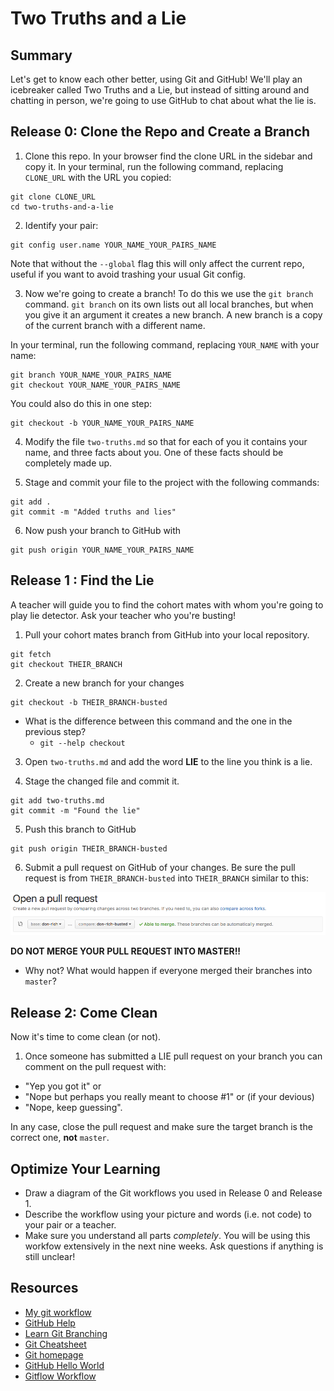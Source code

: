 # Two Truths and a Lie

## Summary

Let's get to know each other better, using Git and GitHub! We'll play an icebreaker called Two Truths and a Lie, but instead of sitting around and chatting in person, we're going to use GitHub to chat about what the lie is.


## Release 0: Clone the Repo and Create a Branch

1. Clone this repo. In your browser find the clone URL in the sidebar and copy it. In your terminal, run the following command, replacing `CLONE_URL` with the URL you copied:

  ```shell
  git clone CLONE_URL
  cd two-truths-and-a-lie
  ```

2. Identify your pair:

  ```shell
  git config user.name YOUR_NAME_YOUR_PAIRS_NAME
  ```

  Note that without the `--global` flag this will only affect the current repo, useful if you want to avoid trashing your usual Git config.

3. Now we're going to create a branch! To do this we use the `git branch` command. `git branch` on its own lists out all local branches, but when you give it an argument it creates a new branch. A new branch is a copy of the current branch with a different name.

  In your terminal, run the following command, replacing `YOUR_NAME` with your name:

  ```shell
  git branch YOUR_NAME_YOUR_PAIRS_NAME
  git checkout YOUR_NAME_YOUR_PAIRS_NAME
  ```

  You could also do this in one step:

  ```shell
  git checkout -b YOUR_NAME_YOUR_PAIRS_NAME
  ```

4. Modify the file `two-truths.md` so that for each of you it contains your name, and three facts about you. One of these facts should be completely made up.

5. Stage and commit your file to the project with the following commands:

  ```shell
  git add .
  git commit -m "Added truths and lies"
  ```

6. Now push your branch to GitHub with

  ``` shell
  git push origin YOUR_NAME_YOUR_PAIRS_NAME
  ```
  

## Release 1 : Find the Lie
A teacher will guide you to find the cohort mates with whom you're going to play lie detector. Ask your teacher who you're busting!

1. Pull your cohort mates branch from GitHub into your local repository.

  ```shell
  git fetch
  git checkout THEIR_BRANCH
  ```

2. Create a new branch for your changes

  ```shell
  git checkout -b THEIR_BRANCH-busted
  ```

  * What is the difference between this command and the one in the previous step? 
    * `git --help checkout`

3. Open `two-truths.md` and add the word **LIE** to the line you think is a lie.

4. Stage the changed file and commit it.

  ```shell
  git add two-truths.md
  git commit -m "Found the lie"
  ```

5. Push this branch to GitHub

  ```shell
  git push origin THEIR_BRANCH-busted
  ```

6. Submit a pull request on GitHub of your changes. Be sure the pull request is from `THEIR_BRANCH-busted` into `THEIR_BRANCH` similar to this:

  ![](pull-request-example.png "pull request example")

  **DO NOT MERGE YOUR PULL REQUEST INTO MASTER!!**

  * Why not? What would happen if everyone merged their branches into `master`?


## Release 2: Come Clean

Now it's time to come clean (or not).

1. Once someone has submitted a LIE pull request on your branch you can comment on the pull request with:

  * "Yep you got it" or
  * "Nope but perhaps you really meant to choose #1" or (if your devious)
  * "Nope, keep guessing".

  In any case, close the pull request and make sure the target branch is the correct one, **not** `master`.

## Optimize Your Learning

* Draw a diagram of the Git workflows you used in Release 0 and Release 1.
* Describe the workflow using your picture and words (i.e. not code) to your pair or a teacher.
* Make sure you understand all parts _completely_. You will be using this workfow extensively in the next nine weeks. Ask questions if anything is still unclear!

## Resources

- [My git workflow](workflow.md)
- [GitHub Help](https://help.github.com/)
- [Learn Git Branching](http://pcottle.github.io/learnGitBranching/)
- [Git Cheatsheet](http://byte.kde.org/~zrusin/git/git-cheat-sheet-medium.png)
- [Git homepage](https://git-scm.com/)
- [GitHub Hello World](https://guides.github.com/activities/hello-world/)
- [Gitflow Workflow](https://www.atlassian.com/git/tutorials/comparing-workflows/gitflow-workflow)
